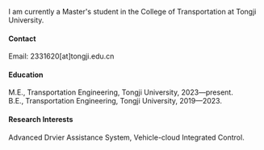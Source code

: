 I am currently a Master's student in the College of Transportation at Tongji University.

#### Contact

Email: 2331620[at]tongji.edu.cn

#### Education
M.E., Transportation Engineering, Tongji University, 2023—present.\
B.E., Transportation Engineering, Tongji University, 2019—2023.

#### Research Interests
Advanced Drvier Assistance System, Vehicle-cloud Integrated Control.

